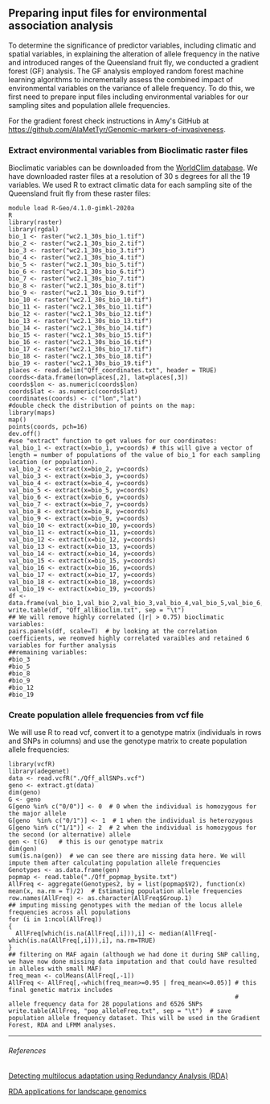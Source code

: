 ## Preparing input files for environmental association analysis
To determine the significance of predictor variables, including climatic and spatial variables, in explaining the alteration of allele frequency in the native and introduced ranges of the Queensland fruit fly, we conducted a gradient forest (GF) analysis. The GF analysis employed random forest machine learning algorithms to incrementally assess the combined impact of environmental variables on the variance of allele frequency. To do this, we first need to prepare input files including environmental variables for our sampling sites and population allele frequencies.

For the gradient forest check instructions in Amy's GitHub at https://github.com/AlaMetTyr/Genomic-markers-of-invasiveness.

### Extract environmental variables from Bioclimatic raster files

Bioclimatic variables can be downloaded from the <a href="https://www.worldclim.org/data/bioclim.html" title="WorldClim database" >WorldClim database</a>. We have downloaded raster files at a resolution of 30 s degrees for all the 19 variables. We used R to extract climatic data for each sampling site of the Queensland fruit fly from these raster files:

```
module load R-Geo/4.1.0-gimkl-2020a
R
library(raster)
library(rgdal)
bio_1 <- raster("wc2.1_30s_bio_1.tif")
bio_2 <- raster("wc2.1_30s_bio_2.tif")
bio_3 <- raster("wc2.1_30s_bio_3.tif")
bio_4 <- raster("wc2.1_30s_bio_4.tif")
bio_5 <- raster("wc2.1_30s_bio_5.tif")
bio_6 <- raster("wc2.1_30s_bio_6.tif")
bio_7 <- raster("wc2.1_30s_bio_7.tif")
bio_8 <- raster("wc2.1_30s_bio_8.tif")
bio_9 <- raster("wc2.1_30s_bio_9.tif")
bio_10 <- raster("wc2.1_30s_bio_10.tif")
bio_11 <- raster("wc2.1_30s_bio_11.tif")
bio_12 <- raster("wc2.1_30s_bio_12.tif")
bio_13 <- raster("wc2.1_30s_bio_13.tif")
bio_14 <- raster("wc2.1_30s_bio_14.tif")
bio_15 <- raster("wc2.1_30s_bio_15.tif")
bio_16 <- raster("wc2.1_30s_bio_16.tif")
bio_17 <- raster("wc2.1_30s_bio_17.tif")
bio_18 <- raster("wc2.1_30s_bio_18.tif")
bio_19 <- raster("wc2.1_30s_bio_19.tif")
places <- read.delim("Qff_coordinates.txt", header = TRUE)
coords<-data.frame(lon=places[,2], lat=places[,3])
coords$lon <- as.numeric(coords$lon)
coords$lat <- as.numeric(coords$lat)
coordinates(coords) <- c("lon","lat")
#double check the distribution of points on the map:
library(maps)
map()
points(coords, pch=16)
dev.off()
#use "extract" function to get values for our coordinates:
val_bio_1 <- extract(x=bio_1, y=coords) # this will give a vector of length = number of populations of the value of bio_1 for each sampling location (or population).
val_bio_2 <- extract(x=bio_2, y=coords)
val_bio_3 <- extract(x=bio_3, y=coords)
val_bio_4 <- extract(x=bio_4, y=coords)
val_bio_5 <- extract(x=bio_5, y=coords)
val_bio_6 <- extract(x=bio_6, y=coords)
val_bio_7 <- extract(x=bio_7, y=coords)
val_bio_8 <- extract(x=bio_8, y=coords)
val_bio_9 <- extract(x=bio_9, y=coords)
val_bio_10 <- extract(x=bio_10, y=coords)
val_bio_11 <- extract(x=bio_11, y=coords)
val_bio_12 <- extract(x=bio_12, y=coords)
val_bio_13 <- extract(x=bio_13, y=coords)
val_bio_14 <- extract(x=bio_14, y=coords)
val_bio_15 <- extract(x=bio_15, y=coords)
val_bio_16 <- extract(x=bio_16, y=coords)
val_bio_17 <- extract(x=bio_17, y=coords)
val_bio_18 <- extract(x=bio_18, y=coords)
val_bio_19 <- extract(x=bio_19, y=coords)
df <- data.frame(val_bio_1,val_bio_2,val_bio_3,val_bio_4,val_bio_5,val_bio_6,val_bio_7,val_bio_8,val_bio_9,val_bio_10,val_bio_11,val_bio_12,val_bio_13,val_bio_14,val_bio_15,val_bio_16,val_bio_17,val_bio_18,val_bio_19)
write.table(df, "Qff_allBioclim.txt", sep = "\t")
## We will remove highly correlated (|r| > 0.75) bioclimatic variables:
pairs.panels(df, scale=T)  # by looking at the correlation coefficients, we reomved highly correlated varaibles and retained 6 variables for further analysis
##remaining variables:
#bio_3
#bio_5
#bio_8
#bio_9
#bio_12
#bio_19
```


### Create population allele frequencies from vcf file

We will use R to read vcf, convert it to a genotype matrix (individuals in rows and SNPs in columns) and use the genotype matrix to create population allele frequencies:


```
library(vcfR)
library(adegenet)
data <- read.vcfR("./Qff_allSNPs.vcf")
geno <- extract.gt(data)
dim(geno)
G <- geno
G[geno %in% c("0/0")] <- 0  # 0 when the individual is homozygous for the major allele
G[geno  %in% c("0/1")] <- 1  # 1 when the individual is heterozygous
G[geno %in% c("1/1")] <- 2  # 2 when the individual is homozygous for the second (or alternative) allele
gen <- t(G)   # this is our genotype matrix
dim(gen)
sum(is.na(gen))  # we can see there are missing data here. We will impute them after calculating population allele frequencies
Genotypes <- as.data.frame(gen)
popmap <- read.table("./Qff_popmap_bysite.txt")
AllFreq <- aggregate(Genotypes2, by = list(popmap$V2), function(x) mean(x, na.rm = T)/2)  # Estimating population allele frequencies
row.names(AllFreq) <- as.character(AllFreq$Group.1)
## imputing missing genotypes with the median of the locus allele frequencies across all populations
for (i in 1:ncol(AllFreq))
{
  AllFreq[which(is.na(AllFreq[,i])),i] <- median(AllFreq[-which(is.na(AllFreq[,i])),i], na.rm=TRUE)
}
## filtering on MAF again (although we had done it during SNP calling, we have now done missing data imputation and that could have resulted in alleles with small MAF)
freq_mean <- colMeans(AllFreq[,-1])
AllFreq <- AllFreq[,-which(freq_mean>=0.95 | freq_mean<=0.05)] # this final genetic matrix includes
                                                               # allele frequency data for 28 populations and 6526 SNPs
write.table(AllFreq, "pop_alleleFreq.txt", sep = "\t")  # save population allele frequency dataset. This will be used in the Gradient Forest, RDA and LFMM analyses.
```


****************
###### References
<a href="https://popgen.nescent.org/2018-03-27_RDA_GEA.html" title="Detecting multilocus adaptation using Redundancy Analysis (RDA)" >Detecting multilocus adaptation using Redundancy Analysis (RDA)</a>


<a href="https://github.com/Capblancq/RDA-landscape-genomics" title="RDA applications for landscape genomics" >RDA applications for landscape genomics</a>
